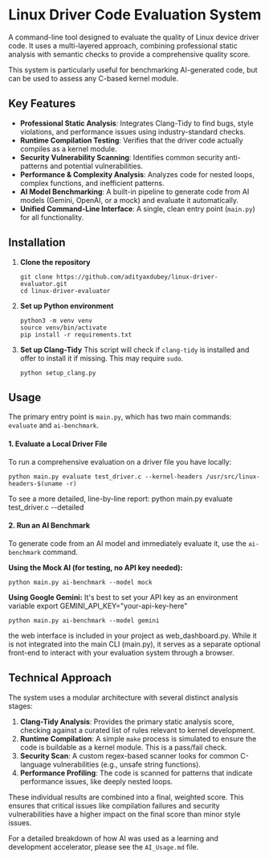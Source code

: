 # Linux Driver Code Evaluation System

A command-line tool designed to evaluate the quality of Linux device driver code. It uses a multi-layered approach, combining professional static analysis with semantic checks to provide a comprehensive quality score.

This system is particularly useful for benchmarking AI-generated code, but can be used to assess any C-based kernel module.

## Key Features

- **Professional Static Analysis**: Integrates Clang-Tidy to find bugs, style violations, and performance issues using industry-standard checks.
- **Runtime Compilation Testing**: Verifies that the driver code actually compiles as a kernel module.
- **Security Vulnerability Scanning**: Identifies common security anti-patterns and potential vulnerabilities.
- **Performance & Complexity Analysis**: Analyzes code for nested loops, complex functions, and inefficient patterns.
- **AI Model Benchmarking**: A built-in pipeline to generate code from AI models (Gemini, OpenAI, or a mock) and evaluate it automatically.
- **Unified Command-Line Interface**: A single, clean entry point (`main.py`) for all functionality.

## Installation

1.  **Clone the repository**
    ```
    git clone https://github.com/adityaxdubey/linux-driver-evaluator.git
    cd linux-driver-evaluator
    ```

2.  **Set up Python environment**
    ```
    python3 -m venv venv
    source venv/bin/activate
    pip install -r requirements.txt
    ```

3.  **Set up Clang-Tidy**
    This script will check if `clang-tidy` is installed and offer to install it if missing. This may require `sudo`.
    ```
    python setup_clang.py
    ```

## Usage

The primary entry point is `main.py`, which has two main commands: `evaluate` and `ai-benchmark`.

#### 1. Evaluate a Local Driver File

To run a comprehensive evaluation on a driver file you have locally:
```
python main.py evaluate test_driver.c --kernel-headers /usr/src/linux-headers-$(uname -r)
```
To see a more detailed, line-by-line report:
python main.py evaluate test_driver.c --detailed

#### 2. Run an AI Benchmark

To generate code from an AI model and immediately evaluate it, use the `ai-benchmark` command.

**Using the Mock AI (for testing, no API key needed):**
```
python main.py ai-benchmark --model mock
```

**Using Google Gemini:**
It's best to set your API key as an environment variable
export GEMINI_API_KEY="your-api-key-here"
```
python main.py ai-benchmark --model gemini
```

the web interface is included in your project as web_dashboard.py. While it is not integrated into the main CLI (main.py), it serves as a separate optional front-end to interact with your evaluation system through a browser.

## Technical Approach

The system uses a modular architecture with several distinct analysis stages:

1.  **Clang-Tidy Analysis**: Provides the primary static analysis score, checking against a curated list of rules relevant to kernel development.
2.  **Runtime Compilation**: A simple `make` process is simulated to ensure the code is buildable as a kernel module. This is a pass/fail check.
3.  **Security Scan**: A custom regex-based scanner looks for common C-language vulnerabilities (e.g., unsafe string functions).
4.  **Performance Profiling**: The code is scanned for patterns that indicate performance issues, like deeply nested loops.

These individual results are combined into a final, weighted score. This ensures that critical issues like compilation failures and security vulnerabilities have a higher impact on the final score than minor style issues.

For a detailed breakdown of how AI was used as a learning and development accelerator, please see the `AI_Usage.md` file.
